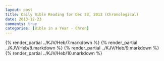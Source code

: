 ```yaml
---
layout: post
title: Daily Bible Reading for Dec 23, 2013 (Chronological)
date: 2013-12-23
comments: true
categories: [Bible in a Year - Chron]
---
```

{% render_partial ../KJV/Heb/7.markdown %}
{% render_partial ../KJV/Heb/8.markdown %}
{% render_partial ../KJV/Heb/9.markdown %}
{% render_partial ../KJV/Heb/10.markdown %}
